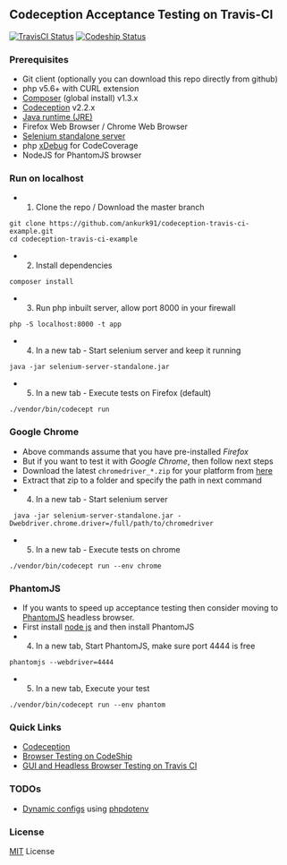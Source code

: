 ## Codeception Acceptance Testing on Travis-CI

[![TravisCI Status](https://travis-ci.org/ankurk91/codeception-travis-ci-example.svg?branch=master)](https://travis-ci.org/ankurk91/codeception-travis-ci-example)
[![Codeship Status](https://codeship.com/projects/d89c33e0-6c40-0134-d75d-16e203ce6072/status?branch=master)](https://codeship.com/projects/177149)

### Prerequisites
* Git client (optionally you can download this repo directly from github)
* php v5.6+ with CURL extension
* [Composer](https://getcomposer.org/download) (global install) v1.3.x
* [Codeception](http://codeception.com/quickstart)  v2.2.x
* [Java runtime (JRE)](http://java.com/en/download/manual.jsp)
* Firefox Web Browser / Chrome Web Browser
* [Selenium standalone server](http://www.seleniumhq.org/download/)
* php [xDebug](https://xdebug.org/) for CodeCoverage
* NodeJS for PhantomJS browser

### Run on localhost
* 1. Clone the repo / Download the master branch
```
git clone https://github.com/ankurk91/codeception-travis-ci-example.git
cd codeception-travis-ci-example
```
* 2. Install dependencies
```
composer install
```
* 3. Run php inbuilt server, allow port 8000 in your firewall
```
php -S localhost:8000 -t app
```
* 4. In a new tab - Start selenium server and keep it running
```
java -jar selenium-server-standalone.jar
```
* 5. In a new tab - Execute tests on Firefox (default)
```
./vendor/bin/codecept run
```

### Google Chrome
* Above commands assume that you have pre-installed *Firefox*
* But if you want to test it with *Google Chrome*, then follow next steps
* Download the latest ```chromedriver_*.zip``` for your platform from [here](http://chromedriver.storage.googleapis.com/index.html)
* Extract that zip to a folder and specify the path in next command
* 4. In a new tab - Start selenium server 
```
 java -jar selenium-server-standalone.jar -Dwebdriver.chrome.driver=/full/path/to/chromedriver
```
* 5. In a new tab - Execute tests on chrome
```
./vendor/bin/codecept run --env chrome
```

### PhantomJS
* If you wants to speed up acceptance testing then consider moving to [PhantomJS](http://phantomjs.org/download.html) headless browser.
* First install [node js](https://nodejs.org/en/download/) and then install PhantomJS
* 4. In a new tab, Start PhantomJS, make sure port 4444 is free
```
phantomjs --webdriver=4444
```
* 5. In a new tab, Execute your test 
```
./vendor/bin/codecept run --env phantom
```

### Quick Links
* [Codeception](http://codeception.com/docs/02-GettingStarted)
* [Browser Testing on CodeShip](https://documentation.codeship.com/continuous-integration/browser-testing/)
* [GUI and Headless Browser Testing on Travis CI](https://docs.travis-ci.com/user/gui-and-headless-browsers/)

### TODOs
* [Dynamic configs](http://codeception.com/docs/06-ModulesAndHelpers#dynamic-configuration-with-parameters) using [phpdotenv](https://barryvanveen.nl/blog/36-environment-configuration-in-codeception-with-dotenv)

### License
[MIT](LICENSE.txt) License
